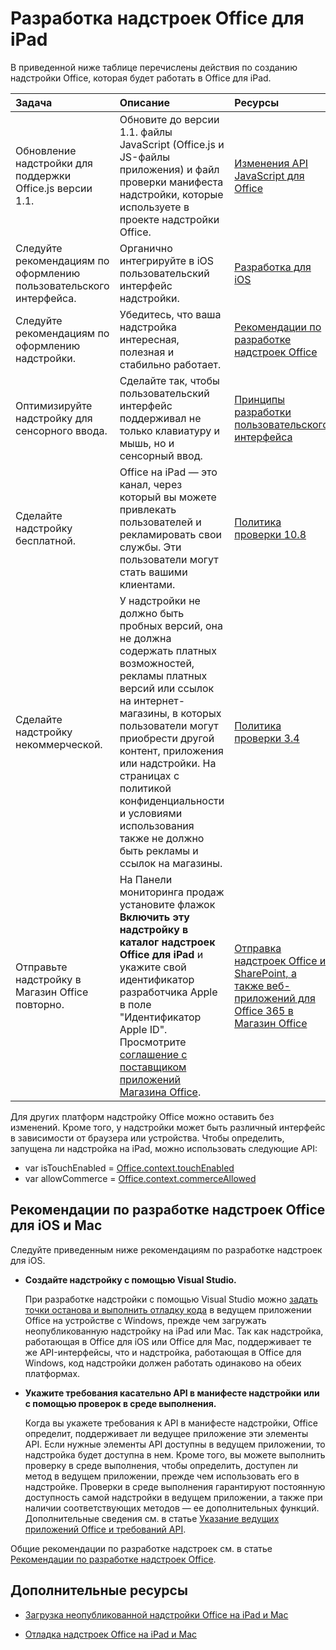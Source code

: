 
# <a name="develop-office-add-ins-for-the-ipad"></a>Разработка надстроек Office для iPad


В приведенной ниже таблице перечислены действия по созданию надстройки Office, которая будет работать в Office для iPad.


|**Задача**|**Описание**|**Ресурсы**|
|:-----|:-----|:-----|
|Обновление надстройки для поддержки Office.js версии 1.1.|Обновите до версии 1.1. файлы JavaScript (Office.js и JS-файлы приложения) и файл проверки манифеста надстройки, которые используете в проекте надстройки Office.|[Изменения API JavaScript для Office](https://dev.office.com/reference/add-ins/what's-changed-in-the-javascript-api-for-office)|
|Следуйте рекомендациям по оформлению пользовательского интерфейса.|Органично интегрируйте в iOS пользовательский интерфейс надстройки.|[Разработка для iOS](https://developer.apple.com/library/ios/documentation/UserExperience/Conceptual/MobileHIG/)|
|Следуйте рекомендациям по оформлению надстройки.|Убедитесь, что ваша надстройка интересная, полезная и стабильно работает.|[Рекомендации по разработке надстроек Office](../../docs/overview/add-in-development-best-practices.md)|
|Оптимизируйте надстройку для сенсорного ввода.|Сделайте так, чтобы пользовательский интерфейс поддерживал не только клавиатуру и мышь, но и сенсорный ввод.|[Принципы разработки пользовательского интерфейса](https://msdn.microsoft.com/EN-US/library/mt590883.aspx#Anchor_3)|
|Сделайте надстройку бесплатной.|Office на iPad — это канал, через который вы можете привлекать пользователей и рекламировать свои службы. Эти пользователи могут стать вашими клиентами.|[Политика проверки 10.8](http://msdn.microsoft.com/library/cd90836a-523e-42f5-ab02-5123cdf9fefe%28Office.15%29.aspx)|
|Сделайте надстройку некоммерческой.|У надстройки не должно быть пробных версий, она не должна содержать платных возможностей, рекламы платных версий или ссылок на интернет-магазины, в которых пользователи могут приобрести другой контент, приложения или надстройки. На страницах с политикой конфиденциальности и условиями использования также не должно быть рекламы и ссылок на магазины.|[Политика проверки 3.4](http://msdn.microsoft.com/library/cd90836a-523e-42f5-ab02-5123cdf9fefe%28Office.15%29.aspx)|
|Отправьте надстройку в Магазин Office повторно.|На Панели мониторинга продаж установите флажок **Включить эту надстройку в каталог надстроек Office для iPad** и укажите свой идентификатор разработчика Apple в поле "Идентификатор Apple ID". Просмотрите [соглашение с поставщиком приложений Магазина Office](https://sellerdashboard.microsoft.com/Assets/Content/Agreements/en-US/Office_Store_Seller_Agreement_20120927.htm).|[Отправка надстроек Office и SharePoint, а также веб-приложений для Office 365 в Магазин Office](http://msdn.microsoft.com/library/ff075782-1303-4517-91cc-b3d730e9b9ae%28Office.15%29.aspx)|

Для других платформ надстройку Office можно оставить без изменений. Кроме того, у надстройки может быть различный интерфейс в зависимости от браузера или устройства. Чтобы определить, запущена ли надстройка на iPad, можно использовать следующие API:<ul><li>var isTouchEnabled = [Office.context.touchEnabled](http://dev.office.com/reference/add-ins/shared/office.context.touchenabled)</li><li>var allowCommerce = [Office.context.commerceAllowed](http://dev.office.com/reference/add-ins/shared/office.context.commerceallowed)</li></ul>
    

## <a name="best-practices-for-developing-office-add-ins-for-ios-and-mac"></a>Рекомендации по разработке надстроек Office для iOS и Mac

Следуйте приведенным ниже рекомендациям по разработке надстроек для iOS.


-  **Создайте надстройку с помощью Visual Studio.**
    
    При разработке надстройки с помощью Visual Studio можно [задать точки останова и выполнить отладку кода](../get-started/create-and-debug-office-add-ins-in-visual-studio.md#Test) в ведущем приложении Office на устройстве с Windows, прежде чем загружать неопубликованную надстройку на iPad или Mac. Так как надстройка, работающая в Office для iOS или Office для Mac, поддерживает те же API-интерфейсы, что и надстройка, работающая в Office для Windows, код надстройки должен работать одинаково на обеих платформах.
    
-  **Укажите требования касательно API в манифесте надстройки или с помощью проверок в среде выполнения.**
    
    Когда вы укажете требования к API в манифесте надстройки, Office определит, поддерживает ли ведущее приложение эти элементы API. Если нужные элементы API доступны в ведущем приложении, то надстройка будет доступна в нем. Кроме того, вы можете выполнить проверку в среде выполнения, чтобы определить, доступен ли метод в ведущем приложении, прежде чем использовать его в надстройке. Проверки в среде выполнения гарантируют постоянную доступность самой надстройки в ведущем приложении, а также при наличии соответствующих методов — ее дополнительных функций. Дополнительные сведения см. в статье [Указание ведущих приложений Office и требований API](../../docs/overview/specify-office-hosts-and-api-requirements.md).
    
Общие рекомендации по разработке надстроек см. в статье [Рекомендации по разработке надстроек Office](../../docs/overview/add-in-development-best-practices.md).


## <a name="additional-resources"></a>Дополнительные ресурсы
<a name="bk_addresources"> </a>


- [Загрузка неопубликованной надстройки Office на iPad и Mac](../../docs/testing/sideload-an-office-add-in-on-ipad-and-mac.md)
    
- [Отладка надстроек Office на iPad и Mac](../../docs/testing/debug-office-add-ins-on-ipad-and-mac.md)
    
